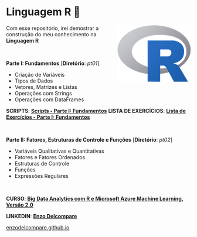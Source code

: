 # Linguagem R 📓

<img src="imagens/Rlogo.png" align="right">

Com esse repositório, irei demostrar a construção do meu conhecimento na **Linguagem R**

<br>

**Parte I: Fundamentos** [**Diretório**: *pt01*]

* Criação de Variáveis
* Tipos de Dados
* Vetores, Matrizes e Listas
* Operações com Strings
* Operações com DataFrames

**SCRIPTS**: [**Scripts - Parte I: Fundamentos**](https://github.com/enzodelcompare/r-language/blob/master/pt01/01-script.r)
**LISTA DE EXERCÍCIOS**: [**Lista de Exercícios - Parte I: Fundamentos**](https://github.com/enzodelcompare/r-language/blob/master/pt01/lista_exercicios.txt)

<br>

**Parte II: Fatores, Estruturas de Controle e Funções** [**Diretório**: *pt02*]

* Variáveis Qualitativas e Quantitativas
* Fatores e Fatores Ordenados
* Estruturas de Controle
* Funções
* Expressões Regulares

<br>

**CURSO**: [**Big Data Analytics com R e Microsoft Azure Machine Learning, Versão 2.0**](https://www.datascienceacademy.com.br/course?courseid=analise-de-dados-com-r)

**LINKEDIN**: [**Enzo Delcompare**](https://www.linkedin.com/in/enzodelcompare/)

[enzodelcompare.github.io](https://enzodelcompare.github.io/)

